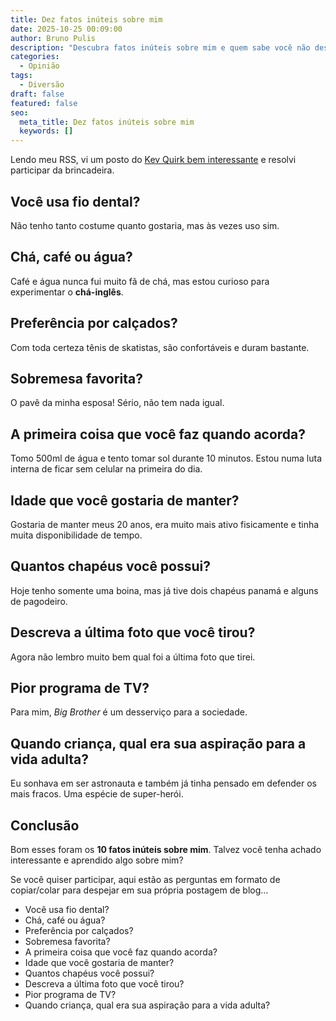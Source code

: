 ```yaml
---
title: Dez fatos inúteis sobre mim
date: 2025-10-25 00:09:00
author: Bruno Pulis
description: "Descubra fatos inúteis sobre mim e quem sabe você não descubra algo curioso. "
categories:
  - Opinião
tags:
  - Diversão
draft: false
featured: false
seo:
  meta_title: Dez fatos inúteis sobre mim
  keywords: []
---
```

Lendo meu RSS, vi um posto do [Kev Quirk bem interessante](https://kevquirk.com/blog/ten-pointless-facts-about-me/) e resolvi participar da brincadeira. 

## Você usa fio dental?

Não tenho tanto costume quanto gostaria, mas às vezes uso sim.

## Chá, café ou água?

Café e água nunca fui muito fã de chá, mas estou curioso para experimentar o **chá-inglês**.

## Preferência por calçados?

Com toda certeza tênis de skatistas, são confortáveis e duram bastante. 

## Sobremesa favorita?

O pavê da minha esposa! Sério, não tem nada igual. 

## A primeira coisa que você faz quando acorda?

Tomo 500ml de água e tento tomar sol durante 10 minutos. Estou numa luta interna de ficar sem celular na primeira do dia. 

## Idade que você gostaria de manter?

Gostaria de manter meus 20 anos, era muito mais ativo fisicamente e tinha muita disponibilidade de tempo. 

## Quantos chapéus você possui?

Hoje tenho somente uma boina, mas já tive dois chapéus panamá e alguns de pagodeiro.

## Descreva a última foto que você tirou?

Agora não lembro muito bem qual foi a última foto que tirei. 

## Pior programa de TV?

Para mim, *Big Brother* é um desserviço para a sociedade.

## Quando criança, qual era sua aspiração para a vida adulta?

Eu sonhava em ser astronauta e também já tinha pensado em defender os mais fracos. Uma espécie de super-herói. 

## Conclusão

Bom esses foram os **10 fatos inúteis sobre mim**. Talvez você tenha achado interessante e aprendido algo sobre mim?

Se você quiser participar, aqui estão as perguntas em formato de copiar/colar para despejar em sua própria postagem de blog…

* Você usa fio dental?
* Chá, café ou água?
* Preferência por calçados?
* Sobremesa favorita?
* A primeira coisa que você faz quando acorda?
* Idade que você gostaria de manter?
* Quantos chapéus você possui?
* Descreva a última foto que você tirou?
* Pior programa de TV?
* Quando criança, qual era sua aspiração para a vida adulta?
